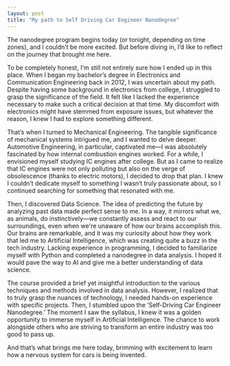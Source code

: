 ```yaml
---
layout: post
title: "My path to Self Driving Car Engineer Nanodegree"
---
```


The nanodegree program begins today (or tonight, depending on time zones), and I couldn’t be more excited. But before diving in, I’d like to reflect on the journey that brought me here.

To be completely honest, I'm still not entirely sure how I ended up in this place. When I began my bachelor’s degree in Electronics and Communication Engineering back in 2012, I was uncertain about my path. Despite having some background in electronics from college, I struggled to grasp the significance of the field. It felt like I lacked the experience necessary to make such a critical decision at that time. My discomfort with electronics might have stemmed from exposure issues, but whatever the reason, I knew I had to explore something different.

That’s when I turned to Mechanical Engineering. The tangible significance of mechanical systems intrigued me, and I wanted to delve deeper. Automotive Engineering, in particular, captivated me—I was absolutely fascinated by how internal combustion engines worked. For a while, I envisioned myself studying IC engines after college. But as I came to realize that IC engines were not only polluting but also on the verge of obsolescence (thanks to electric motors), I decided to drop that plan. I knew I couldn’t dedicate myself to something I wasn’t truly passionate about, so I continued searching for something that resonated with me.

Then, I discovered Data Science. The idea of predicting the future by analyzing past data made perfect sense to me. In a way, it mirrors what we, as animals, do instinctively—we constantly assess and react to our surroundings, even when we're unaware of how our brains accomplish this. Our brains are remarkable, and it was my curiosity about how they work that led me to Artificial Intelligence, which was creating quite a buzz in the tech industry. Lacking experience in programming, I decided to familiarize myself with Python and completed a nanodegree in data analysis. I hoped it would pave the way to AI and give me a better understanding of data science.

The course provided a brief yet insightful introduction to the various techniques and methods involved in data analysis. However, I realized that to truly grasp the nuances of technology, I needed hands-on experience with specific projects. Then, I stumbled upon the ‘Self-Driving Car Engineer Nanodegree.’ The moment I saw the syllabus, I knew it was a golden opportunity to immerse myself in Artificial Intelligence. The chance to work alongside others who are striving to transform an entire industry was too good to pass up.

And that’s what brings me here today, brimming with excitement to learn how a nervous system for cars is being invented.
